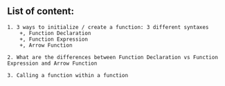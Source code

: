## List of content:

    1. 3 ways to initialize / create a function: 3 different syntaxes
        +, Function Declaration
        +, Function Expression
        +, Arrow Function

    2. What are the differences between Function Declaration vs Function Expression and Arrow Function

    3. Calling a function within a function
